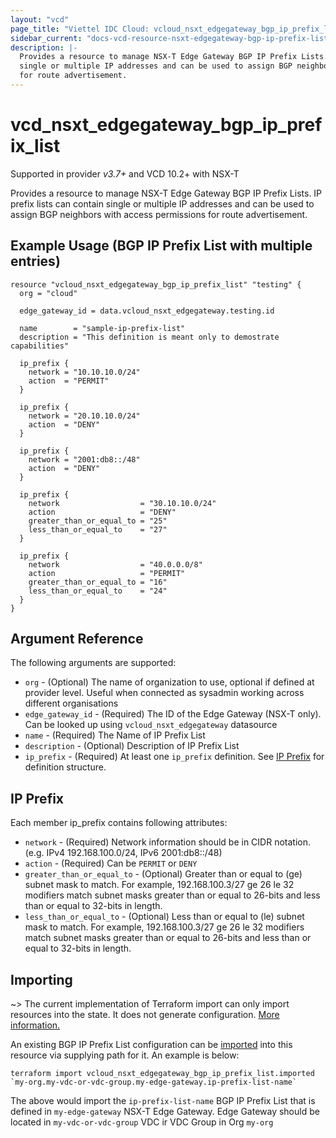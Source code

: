 ```yaml
---
layout: "vcd"
page_title: "Viettel IDC Cloud: vcloud_nsxt_edgegateway_bgp_ip_prefix_list"
sidebar_current: "docs-vcd-resource-nsxt-edgegateway-bgp-ip-prefix-list"
description: |-
  Provides a resource to manage NSX-T Edge Gateway BGP IP Prefix Lists. IP prefix lists can contain 
  single or multiple IP addresses and can be used to assign BGP neighbors with access permissions 
  for route advertisement.
---
```


# vcd\_nsxt\_edgegateway\_bgp\_ip\_prefix\_list

Supported in provider *v3.7+* and VCD 10.2+ with NSX-T

Provides a resource to manage NSX-T Edge Gateway BGP IP Prefix Lists. IP prefix lists can contain
single or multiple IP addresses and can be used to assign BGP neighbors with access permissions for
route advertisement.


## Example Usage (BGP IP Prefix List with multiple entries)

```hcl
resource "vcloud_nsxt_edgegateway_bgp_ip_prefix_list" "testing" {
  org = "cloud"

  edge_gateway_id = data.vcloud_nsxt_edgegateway.testing.id

  name        = "sample-ip-prefix-list"
  description = "This definition is meant only to demostrate capabilities"

  ip_prefix {
    network = "10.10.10.0/24"
    action  = "PERMIT"
  }

  ip_prefix {
    network = "20.10.10.0/24"
    action  = "DENY"
  }

  ip_prefix {
    network = "2001:db8::/48"
    action  = "DENY"
  }

  ip_prefix {
    network                  = "30.10.10.0/24"
    action                   = "DENY"
    greater_than_or_equal_to = "25"
    less_than_or_equal_to    = "27"
  }

  ip_prefix {
    network                  = "40.0.0.0/8"
    action                   = "PERMIT"
    greater_than_or_equal_to = "16"
    less_than_or_equal_to    = "24"
  }
}
```

## Argument Reference

The following arguments are supported:

* `org` - (Optional) The name of organization to use, optional if defined at provider level. Useful
  when connected as sysadmin working across different organisations
* `edge_gateway_id` - (Required) The ID of the Edge Gateway (NSX-T only). Can be looked up using
  `vcloud_nsxt_edgegateway` datasource
* `name` - (Required) The Name of IP Prefix List
* `description` - (Optional) Description of IP Prefix List
* `ip_prefix` - (Required) At least one `ip_prefix` definition. See [IP Prefix](#ip-prefix) for
  definition structure.

<a id="ip-prefix"></a>
## IP Prefix

Each member ip_prefix contains following attributes:

* `network` - (Required) Network information should be in CIDR notation. (e.g. IPv4
  192.168.100.0/24, IPv6 2001:db8::/48)
* `action` - (Required) Can be `PERMIT` or `DENY`
* `greater_than_or_equal_to` - (Optional) Greater than or equal to (ge) subnet mask to match. For
  example, 192.168.100.3/27 ge 26 le 32 modifiers match subnet masks greater than or equal to
  26-bits and less than or equal to 32-bits in length.
* `less_than_or_equal_to` - (Optional) Less than or equal to (le) subnet mask to match. For example,
  192.168.100.3/27 ge 26 le 32 modifiers match subnet masks greater than or equal to 26-bits and
  less than or equal to 32-bits in length.

## Importing

~> The current implementation of Terraform import can only import resources into the state.
It does not generate configuration. [More information.](https://www.terraform.io/docs/import/)

An existing BGP IP Prefix List configuration can be [imported][docs-import] into this resource
via supplying path for it. An example is
below:

[docs-import]: https://www.terraform.io/docs/import/

```
terraform import vcloud_nsxt_edgegateway_bgp_ip_prefix_list.imported `my-org.my-vdc-or-vdc-group.my-edge-gateway.ip-prefix-list-name`
```

The above would import the `ip-prefix-list-name` BGP IP Prefix List that is defined in
`my-edge-gateway` NSX-T Edge Gateway. Edge Gateway should be located in `my-vdc-or-vdc-group` VDC ir
VDC Group in Org `my-org`
